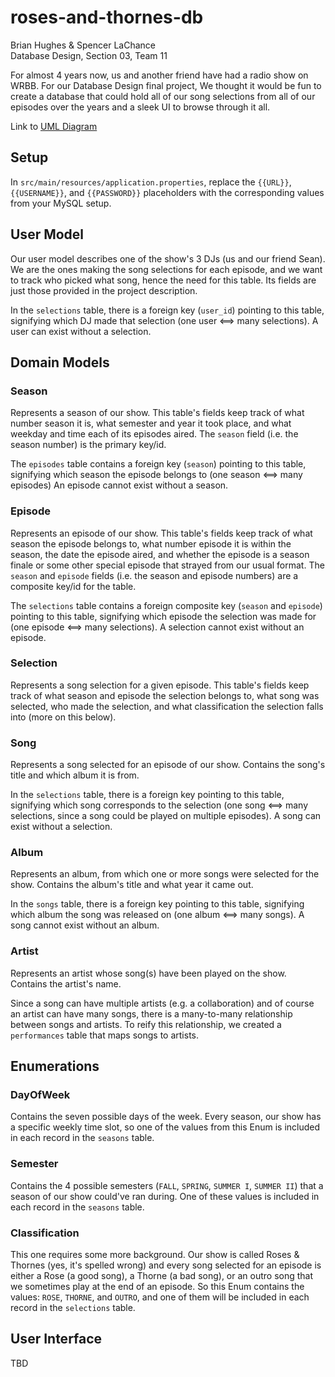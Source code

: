 # roses-and-thornes-db

Brian Hughes & Spencer LaChance  
Database Design, Section 03, Team 11

For almost 4 years now, us and another friend have had a radio show on WRBB. For our Database Design final project, We thought it would be fun to create a database that could hold all of our song selections from all of our episodes over the years and a sleek UI to browse through it all.

Link to [UML Diagram](https://drive.google.com/file/d/1AUeBs3_f19komUxPrA1Up7CoEJuqXbzH/view?usp=sharing)

## Setup
In `src/main/resources/application.properties`, replace the `{{URL}}`, `{{USERNAME}}`, and `{{PASSWORD}}` placeholders with the corresponding values from your MySQL setup.

## User Model
Our user model describes one of the show's 3 DJs (us and our friend Sean). We are the ones making the song selections for each episode, and we want to track who picked what song, hence the need for this table. Its fields are just those provided in the project description. 

In the `selections` table, there is a foreign key (`user_id`) pointing to this table, signifying which DJ made that selection (one user <==> many selections). A user can exist without a selection.

## Domain Models

### Season
Represents a season of our show. This table's fields keep track of what number season it is, what semester and year it took place, and what weekday and time each of its episodes aired. The `season` field (i.e. the season number) is the primary key/id.

The `episodes` table contains a foreign key (`season`) pointing to this table, signifying which season the episode belongs to (one season <==> many episodes) An episode cannot exist without a season.

### Episode
Represents an episode of our show. This table's fields keep track of what season the episode belongs to, what number episode it is within the season, the date the episode aired, and whether the episode is a season finale or some other special episode that strayed from our usual format. The `season` and `episode` fields (i.e. the season and episode numbers) are a composite key/id for the table.

The `selections` table contains a foreign composite key (`season` and `episode`) pointing to this table, signifying which episode the selection was made for (one episode <==> many selections). A selection cannot exist without an episode.

### Selection
Represents a song selection for a given episode. This table's fields keep track of what season and episode the selection belongs to, what song was selected, who made the selection, and what classification the selection falls into (more on this below).

### Song
Represents a song selected for an episode of our show. Contains the song's title and which album it is from.

In the `selections` table, there is a foreign key pointing to this table, signifying which song corresponds to the selection (one song <==> many selections, since a song could be played on multiple episodes). A song can exist without a selection.

### Album
Represents an album, from which one or more songs were selected for the show. Contains the album's title and what year it came out.

In the `songs` table, there is a foreign key pointing to this table, signifying which album the song was released on (one album <==> many songs). A song cannot exist without an album.

### Artist
Represents an artist whose song(s) have been played on the show. Contains the artist's name.

Since a song can have multiple artists (e.g. a collaboration) and of course an artist can have many songs, there is a many-to-many relationship between songs and artists. To reify this relationship, we created a `performances` table that maps songs to artists.

## Enumerations

### DayOfWeek
Contains the seven possible days of the week. Every season, our show has a specific weekly time slot, so one of the values from this Enum is included in each record in the `seasons` table.

### Semester
Contains the 4 possible semesters (`FALL`, `SPRING`, `SUMMER I`, `SUMMER II`) that a season of our show could've ran during. One of these values is included in each record in the `seasons` table.

### Classification
This one requires some more background. Our show is called Roses & Thornes (yes, it's spelled wrong) and every song selected for an episode is either a Rose (a good song), a Thorne (a bad song), or an outro song that we sometimes play at the end of an episode. So this Enum contains the values: `ROSE`, `THORNE`, and `OUTRO`, and one of them will be included in each record in the `selections` table.

## User Interface
TBD